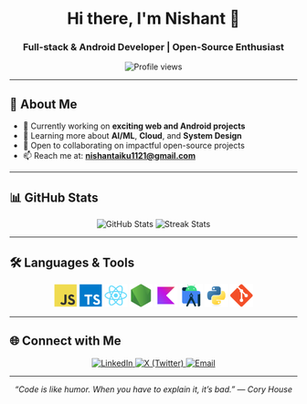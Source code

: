 <!-- Header -->
<h1 align="center">Hi there, I'm Nishant 👋</h1>
<h3 align="center">Full-stack & Android Developer | Open-Source Enthusiast</h3>

<p align="center">
  <img src="https://komarev.com/ghpvc/?username=Nishant1121&color=blueviolet&style=flat-square" alt="Profile views" />
</p>

---

## 🚀 About Me
- 🔭 Currently working on **exciting web and Android projects**
- 🌱 Learning more about **AI/ML**, **Cloud**, and **System Design**
- 👯 Open to collaborating on impactful open-source projects
- 📫 Reach me at: **nishantaiku1121@gmail.com**

---

## 📊 GitHub Stats
<p align="center">
  <img src="https://github-readme-stats.vercel.app/api?username=Nishant1121&show_icons=true&theme=dracula&hide_border=true" alt="GitHub Stats" />
  <img src="https://github-readme-streak-stats.herokuapp.com/?user=Nishant1121&theme=dracula&hide_border=true" alt="Streak Stats" />
</p>

---

## 🛠️ Languages & Tools
<p align="center">
  <!-- Web -->
  <img src="https://raw.githubusercontent.com/devicons/devicon/master/icons/javascript/javascript-original.svg" alt="JavaScript" width="40"/>
  <img src="https://raw.githubusercontent.com/devicons/devicon/master/icons/typescript/typescript-original.svg" alt="TypeScript" width="40"/>
  <img src="https://raw.githubusercontent.com/devicons/devicon/master/icons/react/react-original.svg" alt="React" width="40"/>
  <img src="https://raw.githubusercontent.com/devicons/devicon/master/icons/nodejs/nodejs-original.svg" alt="Node.js" width="40"/>
  
  <!-- Mobile -->
  <img src="https://raw.githubusercontent.com/devicons/devicon/master/icons/kotlin/kotlin-original.svg" alt="Kotlin" width="40"/>
  <img src="https://raw.githubusercontent.com/devicons/devicon/master/icons/androidstudio/androidstudio-original.svg" alt="Android Studio" width="40"/>
  
  <!-- General -->
  <img src="https://raw.githubusercontent.com/devicons/devicon/master/icons/python/python-original.svg" alt="Python" width="40"/>
  <img src="https://raw.githubusercontent.com/devicons/devicon/master/icons/git/git-original.svg" alt="Git" width="40"/>
</p>

---

## 🌐 Connect with Me
<p align="center">
  <a href="https://www.linkedin.com/in/nishant-kumar-b9aab92b7">
    <img src="https://img.shields.io/badge/-LinkedIn-blue?logo=linkedin&style=for-the-badge" alt="LinkedIn"/>
  </a>
  <a href="https://x.com/Nishant_1121">
    <img src="https://img.shields.io/badge/-X-black?logo=twitter&style=for-the-badge" alt="X (Twitter)"/>
  </a>
  <a href="mailto:nishantaiku1121@gmail.com">
    <img src="https://img.shields.io/badge/-Email-D14836?logo=gmail&style=for-the-badge" alt="Email"/>
  </a>
</p>

---

<p align="center">
  <i>“Code is like humor. When you have to explain it, it’s bad.” — Cory House</i>
</p>
